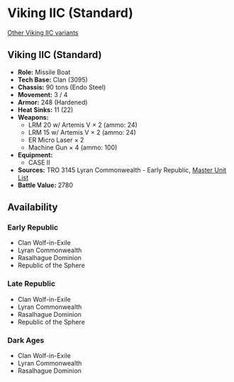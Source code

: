 # Viking IIC (Standard)

[Other Viking IIC variants](../viking_iic.md)

## Viking IIC (Standard)
- **Role:** Missile Boat
- **Tech Base:** Clan (3095)
- **Chassis:** 90 tons (Endo Steel)
- **Movement:** 3 / 4
- **Armor:** 248 (Hardened)
- **Heat Sinks:** 11 (22)
- **Weapons:**
  - LRM 20 w/ Artemis V × 2 (ammo: 24)
  - LRM 15 w/ Artemis V × 2 (ammo: 24)
  - ER Micro Laser × 2
  - Machine Gun × 4 (ammo: 100)
- **Equipment:**
  - CASE II
- **Sources:** TRO 3145 Lyran Commonwealth - Early Republic, [Master Unit List](http://masterunitlist.info/Unit/Details/6634/viking-iic-standard)
- **Battle Value:** 2780

## Availability

### Early Republic
- Clan Wolf-in-Exile
- Lyran Commonwealth
- Rasalhague Dominion
- Republic of the Sphere

### Late Republic
- Clan Wolf-in-Exile
- Lyran Commonwealth
- Rasalhague Dominion
- Republic of the Sphere

### Dark Ages
- Clan Wolf-in-Exile
- Lyran Commonwealth
- Rasalhague Dominion

